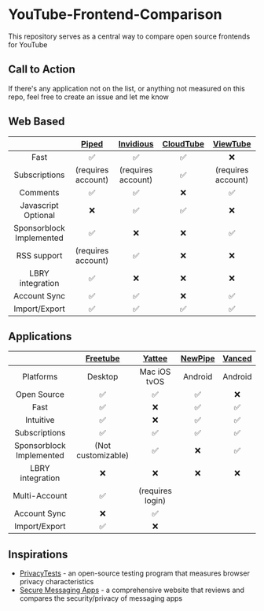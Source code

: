 # YouTube-Frontend-Comparison
This repository serves as a central way to compare open source frontends for YouTube

## Call to Action
If there's any application not on the list, or anything not measured on this repo, feel free to create an issue and let me know

## Web Based
| | [Piped](https://github.com/TeamPiped/Piped) | [Invidious](https://github.com/iv-org/invidious) | [CloudTube](https://sr.ht/~cadence/tube) | [ViewTube](https://github.com/ViewTube/viewtube-vue) |
| :---: | :---: | :---: | :---: | :---: |
| Fast | :white_check_mark:| :white_check_mark:| :white_check_mark: | :x: |
| Subscriptions | (requires account) | (requires account) |:white_check_mark:| (requires account) |
| Comments | :white_check_mark:|:white_check_mark:| :x: | ✅ |
| Javascript Optional |:x:|:white_check_mark:|:white_check_mark:| :x: |
| Sponsorblock Implemented |:white_check_mark:|:x:|:x:| :white_check_mark:|
| RSS support |(requires account)|:white_check_mark:|:x:| :x: |
| LBRY integration | :white_check_mark: | :x: | :x: | :x: |
| Account Sync| :white_check_mark: | :white_check_mark: | :x: | :white_check_mark: |
| Import/Export | :white_check_mark:|:white_check_mark:|:white_check_mark:| ✅ |

## Applications
| | [Freetube](https://github.com/FreeTubeApp/FreeTube) | [Yattee](https://github.com/yattee/yattee) | [NewPipe](https://github.com/TeamNewPipe/NewPipe) | [Vanced](https://vancedapp.com) |
| :---: | :---: | :---: | :---: | :---: |
| Platforms | Desktop | Mac iOS tvOS | Android | Android |
| Open Source | ✅  | ✅  | ✅ | ❌ |
| Fast | :white_check_mark:| :x: | :white_check_mark:| :white_check_mark:|
| Intuitive | :white_check_mark: | :x: | :white_check_mark:| :white_check_mark:|
| Subscriptions | :white_check_mark:| :white_check_mark: | :white_check_mark:| :white_check_mark:|
| Sponsorblock Implemented |(Not customizable)| :white_check_mark: |❌ | ✅ |
| LBRY integration | :x: | :x: | :x: | :x: |
| Multi-Account| :white_check_mark:| (requires login) |
| Account Sync | :x: | :white_check_mark: |
| Import/Export | :white_check_mark:| :x: |

## Inspirations

- [PrivacyTests](https://privacytests.org) - an open-source testing program that measures browser privacy characteristics
- [Secure Messaging Apps](https://www.securemessagingapps.com) - a comprehensive website that reviews and compares the security/privacy of messaging apps 
